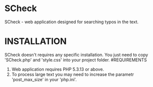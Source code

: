 # SCheck
SCheck - web application designed for searching typos in the text.
# INSTALLATION
SCheck doesn't requires any specific installation. You just need to copy 'SCheck.php' and 'style.css' into your project folder.
#REQUIREMENTS
1) Web application requires PHP 5.3.13 or above.
2) To process large text you may need to increase the parametr 'post_max_size' in your 'php.ini'.

